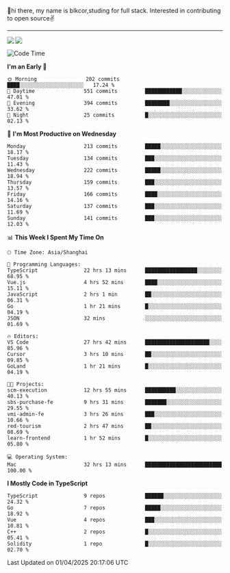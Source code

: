 👋hi there, my name is blkcor,studing for full stack.
Interested in contributing to open source✌️

<hr/>

![](https://github-readme-stats.vercel.app/api?username=blkcor)
<a href="https://github.com/blkcor/github-readme-stats">
    <img align="left" src="https://github-readme-stats.vercel.app/api/top-langs/?username=blkcor&hide=jupyter%20notebook,shaderlab,tex,c%23&langs_count=9" />
</a>


<!--START_SECTION:waka-->
![Code Time](http://img.shields.io/badge/Code%20Time-1%2C937%20hrs%201%20min-blue)

**I'm an Early 🐤** 

```text
🌞 Morning                202 commits         ████░░░░░░░░░░░░░░░░░░░░░   17.24 % 
🌆 Daytime                551 commits         ████████████░░░░░░░░░░░░░   47.01 % 
🌃 Evening                394 commits         ████████░░░░░░░░░░░░░░░░░   33.62 % 
🌙 Night                  25 commits          █░░░░░░░░░░░░░░░░░░░░░░░░   02.13 % 
```
📅 **I'm Most Productive on Wednesday** 

```text
Monday                   213 commits         █████░░░░░░░░░░░░░░░░░░░░   18.17 % 
Tuesday                  134 commits         ███░░░░░░░░░░░░░░░░░░░░░░   11.43 % 
Wednesday                222 commits         █████░░░░░░░░░░░░░░░░░░░░   18.94 % 
Thursday                 159 commits         ███░░░░░░░░░░░░░░░░░░░░░░   13.57 % 
Friday                   166 commits         ████░░░░░░░░░░░░░░░░░░░░░   14.16 % 
Saturday                 137 commits         ███░░░░░░░░░░░░░░░░░░░░░░   11.69 % 
Sunday                   141 commits         ███░░░░░░░░░░░░░░░░░░░░░░   12.03 % 
```


📊 **This Week I Spent My Time On** 

```text
🕑︎ Time Zone: Asia/Shanghai

💬 Programming Languages: 
TypeScript               22 hrs 13 mins      █████████████████░░░░░░░░   68.95 % 
Vue.js                   4 hrs 52 mins       ████░░░░░░░░░░░░░░░░░░░░░   15.11 % 
JavaScript               2 hrs 1 min         ██░░░░░░░░░░░░░░░░░░░░░░░   06.31 % 
Go                       1 hr 21 mins        █░░░░░░░░░░░░░░░░░░░░░░░░   04.19 % 
JSON                     32 mins             ░░░░░░░░░░░░░░░░░░░░░░░░░   01.69 % 

🔥 Editors: 
VS Code                  27 hrs 42 mins      █████████████████████░░░░   85.96 % 
Cursor                   3 hrs 10 mins       ██░░░░░░░░░░░░░░░░░░░░░░░   09.85 % 
GoLand                   1 hr 21 mins        █░░░░░░░░░░░░░░░░░░░░░░░░   04.19 % 

🐱‍💻 Projects: 
scm-execution            12 hrs 55 mins      ██████████░░░░░░░░░░░░░░░   40.13 % 
sbs-purchase-fe          9 hrs 31 mins       ███████░░░░░░░░░░░░░░░░░░   29.55 % 
vmi-admin-fe             3 hrs 26 mins       ███░░░░░░░░░░░░░░░░░░░░░░   10.66 % 
red-tourism              2 hrs 47 mins       ██░░░░░░░░░░░░░░░░░░░░░░░   08.69 % 
learn-frontend           1 hr 52 mins        █░░░░░░░░░░░░░░░░░░░░░░░░   05.80 % 

💻 Operating System: 
Mac                      32 hrs 13 mins      █████████████████████████   100.00 % 
```

**I Mostly Code in TypeScript** 

```text
TypeScript               9 repos             ██████░░░░░░░░░░░░░░░░░░░   24.32 % 
Go                       7 repos             █████░░░░░░░░░░░░░░░░░░░░   18.92 % 
Vue                      4 repos             ███░░░░░░░░░░░░░░░░░░░░░░   10.81 % 
C++                      2 repos             █░░░░░░░░░░░░░░░░░░░░░░░░   05.41 % 
Solidity                 1 repo              █░░░░░░░░░░░░░░░░░░░░░░░░   02.70 % 
```




 Last Updated on 01/04/2025 20:17:06 UTC
<!--END_SECTION:waka-->


